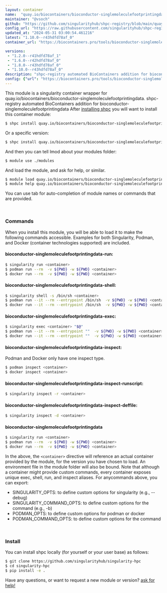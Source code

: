 ```yaml
---
layout: container
name:  "quay.io/biocontainers/bioconductor-singlemoleculefootprintingdata"
maintainer: "@vsoch"
github: "https://github.com/singularityhub/shpc-registry/blob/main/quay.io/biocontainers/bioconductor-singlemoleculefootprintingdata/container.yaml"
config_url: "https://raw.githubusercontent.com/singularityhub/shpc-registry/main/quay.io/biocontainers/bioconductor-singlemoleculefootprintingdata/container.yaml"
updated_at: "2024-05-31 03:00:54.461216"
latest: "1.10.0--r43hdfd78af_0"
container_url: "https://biocontainers.pro/tools/bioconductor-singlemoleculefootprintingdata"

versions:
 - "1.2.0--r41hdfd78af_1"
 - "1.6.0--r42hdfd78af_0"
 - "1.8.0--r43hdfd78af_0"
 - "1.10.0--r43hdfd78af_0"
description: "shpc-registry automated BioContainers addition for bioconductor-singlemoleculefootprintingdata"
config: {"url": "https://biocontainers.pro/tools/bioconductor-singlemoleculefootprintingdata", "maintainer": "@vsoch", "description": "shpc-registry automated BioContainers addition for bioconductor-singlemoleculefootprintingdata", "latest": {"1.10.0--r43hdfd78af_0": "sha256:ffb69bf22a2549f79c62840834f74ed31ef2f47ed5dba4012b00322368c62648"}, "tags": {"1.2.0--r41hdfd78af_1": "sha256:e6fcc53cd4e92fdc413c734a97d5b1c6a10a17b1b72b5825c79d3d1098cf1d67", "1.6.0--r42hdfd78af_0": "sha256:9811759805f1ffe161899080e0b203b57cf27cf47710191ef6f749c39d4b30c1", "1.8.0--r43hdfd78af_0": "sha256:9ce406bfe248863f813e9bd8ad2ad47811a2e0a1bbe0b4a5194c64f035ffc968", "1.10.0--r43hdfd78af_0": "sha256:ffb69bf22a2549f79c62840834f74ed31ef2f47ed5dba4012b00322368c62648"}, "docker": "quay.io/biocontainers/bioconductor-singlemoleculefootprintingdata"}
---
```


This module is a singularity container wrapper for quay.io/biocontainers/bioconductor-singlemoleculefootprintingdata.
shpc-registry automated BioContainers addition for bioconductor-singlemoleculefootprintingdata
After [installing shpc](#install) you will want to install this container module:


```bash
$ shpc install quay.io/biocontainers/bioconductor-singlemoleculefootprintingdata
```

Or a specific version:

```bash
$ shpc install quay.io/biocontainers/bioconductor-singlemoleculefootprintingdata:1.10.0--r43hdfd78af_0
```

And then you can tell lmod about your modules folder:

```bash
$ module use ./modules
```

And load the module, and ask for help, or similar.

```bash
$ module load quay.io/biocontainers/bioconductor-singlemoleculefootprintingdata/1.10.0--r43hdfd78af_0
$ module help quay.io/biocontainers/bioconductor-singlemoleculefootprintingdata/1.10.0--r43hdfd78af_0
```

You can use tab for auto-completion of module names or commands that are provided.

<br>

### Commands

When you install this module, you will be able to load it to make the following commands accessible.
Examples for both Singularity, Podman, and Docker (container technologies supported) are included.

#### bioconductor-singlemoleculefootprintingdata-run:

```bash
$ singularity run <container>
$ podman run --rm  -v ${PWD} -w ${PWD} <container>
$ docker run --rm  -v ${PWD} -w ${PWD} <container>
```

#### bioconductor-singlemoleculefootprintingdata-shell:

```bash
$ singularity shell -s /bin/sh <container>
$ podman run --it --rm --entrypoint /bin/sh  -v ${PWD} -w ${PWD} <container>
$ docker run --it --rm --entrypoint /bin/sh  -v ${PWD} -w ${PWD} <container>
```

#### bioconductor-singlemoleculefootprintingdata-exec:

```bash
$ singularity exec <container> "$@"
$ podman run --it --rm --entrypoint ""  -v ${PWD} -w ${PWD} <container> "$@"
$ docker run --it --rm --entrypoint ""  -v ${PWD} -w ${PWD} <container> "$@"
```

#### bioconductor-singlemoleculefootprintingdata-inspect:

Podman and Docker only have one inspect type.

```bash
$ podman inspect <container>
$ docker inspect <container>
```

#### bioconductor-singlemoleculefootprintingdata-inspect-runscript:

```bash
$ singularity inspect -r <container>
```

#### bioconductor-singlemoleculefootprintingdata-inspect-deffile:

```bash
$ singularity inspect -d <container>
```



#### bioconductor-singlemoleculefootprintingdata

```bash
$ singularity run <container>
$ podman run --rm  -v ${PWD} -w ${PWD} <container>
$ docker run --rm  -v ${PWD} -w ${PWD} <container>
```


In the above, the `<container>` directive will reference an actual container provided
by the module, for the version you have chosen to load. An environment file in the
module folder will also be bound. Note that although a container
might provide custom commands, every container exposes unique exec, shell, run, and
inspect aliases. For anycommands above, you can export:

 - SINGULARITY_OPTS: to define custom options for singularity (e.g., --debug)
 - SINGULARITY_COMMAND_OPTS: to define custom options for the command (e.g., -b)
 - PODMAN_OPTS: to define custom options for podman or docker
 - PODMAN_COMMAND_OPTS: to define custom options for the command

<br>

### Install

You can install shpc locally (for yourself or your user base) as follows:

```bash
$ git clone https://github.com/singularityhub/singularity-hpc
$ cd singularity-hpc
$ pip install -e .
```

Have any questions, or want to request a new module or version? [ask for help!](https://github.com/singularityhub/singularity-hpc/issues)